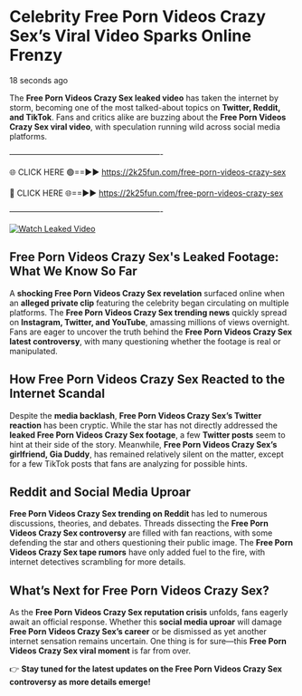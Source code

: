 # Celebrity Free Porn Videos Crazy Sex’s Viral Video Sparks Online Frenzy

18 seconds ago

The **Free Porn Videos Crazy Sex leaked video** has taken the internet by storm, becoming one of the most talked-about topics on **Twitter, Reddit, and TikTok**. Fans and critics alike are buzzing about the **Free Porn Videos Crazy Sex viral video**, with speculation running wild across social media platforms.

———————————————————-

🌐 CLICK HERE 🟢==►► https://2k25fun.com/free-porn-videos-crazy-sex

🔴 CLICK HERE 🌐==►► https://2k25fun.com/free-porn-videos-crazy-sex

———————————————————-

[![Watch Leaked Video](https://miro.medium.com/v2/resize:fit:828/format:webp/1*cilzJN44JGOrTw9NJCrNHA.gif "Watch Leaked Video")](https://2k25fun.com/free-porn-videos-crazy-sex)

## **Free Porn Videos Crazy Sex's Leaked Footage: What We Know So Far**  
A **shocking Free Porn Videos Crazy Sex revelation** surfaced online when an **alleged private clip** featuring the celebrity began circulating on multiple platforms. The **Free Porn Videos Crazy Sex trending news** quickly spread on **Instagram, Twitter, and YouTube**, amassing millions of views overnight. Fans are eager to uncover the truth behind the **Free Porn Videos Crazy Sex latest controversy**, with many questioning whether the footage is real or manipulated.  

## **How Free Porn Videos Crazy Sex Reacted to the Internet Scandal**  
Despite the **media backlash**, **Free Porn Videos Crazy Sex’s Twitter reaction** has been cryptic. While the star has not directly addressed the **leaked Free Porn Videos Crazy Sex footage**, a few **Twitter posts** seem to hint at their side of the story. Meanwhile, **Free Porn Videos Crazy Sex’s girlfriend, Gia Duddy**, has remained relatively silent on the matter, except for a few TikTok posts that fans are analyzing for possible hints.  

## **Reddit and Social Media Uproar**  
**Free Porn Videos Crazy Sex trending on Reddit** has led to numerous discussions, theories, and debates. Threads dissecting the **Free Porn Videos Crazy Sex controversy** are filled with fan reactions, with some defending the star and others questioning their public image. The **Free Porn Videos Crazy Sex tape rumors** have only added fuel to the fire, with internet detectives scrambling for more details.  

## **What’s Next for Free Porn Videos Crazy Sex?**  
As the **Free Porn Videos Crazy Sex reputation crisis** unfolds, fans eagerly await an official response. Whether this **social media uproar** will damage **Free Porn Videos Crazy Sex’s career** or be dismissed as yet another internet sensation remains uncertain. One thing is for sure—this **Free Porn Videos Crazy Sex viral moment** is far from over.  

👉 **Stay tuned for the latest updates on the Free Porn Videos Crazy Sex controversy as more details emerge!**  